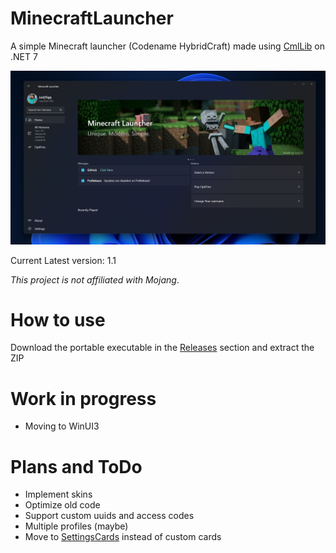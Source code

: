 # MinecraftLauncher
A simple Minecraft launcher (Codename HybridCraft) made using [CmlLib](https://github.com/CmlLib/CmlLib.Core) on .NET 7

![heroImg](https://raw.githubusercontent.com/Jurij15/MinecraftLauncher/master/docs/images/Demo2.0.png)

Current Latest version: 1.1

*This project is not affiliated with Mojang*.
# How to use
Download the portable executable in the [Releases](https://github.com/Jurij15/MinecraftLauncher/releases?latest) section and extract the ZIP

# Work in progress
- Moving to WinUI3

# Plans and ToDo
- Implement skins
- Optimize old code
- Support custom uuids and access codes
- Multiple profiles (maybe)
- Move to [SettingsCards](https://toolkitlabs.dev/) instead of custom cards
